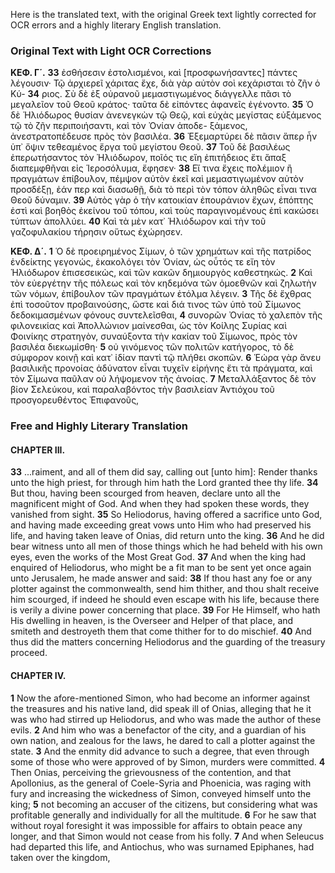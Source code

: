 Here is the translated text, with the original Greek text lightly corrected for OCR errors and a highly literary English translation.

### Original Text with Light OCR Corrections

**ΚΕΦ. Γ΄.**
**33** ἐσθήσεσιν ἐστολισμένοι, καὶ [προσφωνήσαντες] πάντες
λέγουσιν· Τῷ ἀρχιερεῖ χάριτας ἔχε, διὰ γὰρ αὐτὸν σοὶ κεχάρισται τὸ ζῆν ὁ Κύ-
**34** ριος. Σὺ δὲ ἐξ οὐρανοῦ μεμαστιγωμένος διάγγελλε πᾶσι τὸ μεγαλεῖον τοῦ Θεοῦ κράτος· ταῦτα δὲ εἰπόντες ἀφανεῖς ἐγένοντο.
**35** Ὁ δὲ Ἡλιόδωρος θυσίαν ἀνενεγκὼν τῷ Θεῷ, καὶ εὐχὰς μεγίστας εὐξάμενος τῷ τὸ ζῆν περιποιήσαντι, καὶ τὸν Ὀνίαν ἀποδε-
ξάμενος, ἀνεστρατοπέδευσε πρὸς τὸν βασιλέα.
**36** Ἐξεμαρτύρει δὲ πᾶσιν ἅπερ ἦν ὑπ᾽ ὄψιν τεθεαμένος ἔργα τοῦ μεγίστου Θεοῦ.
**37** Τοῦ δὲ βασιλέως ἐπερωτήσαντος τὸν Ἡλιόδωρον, ποῖός τις εἴη ἐπιτήδειος ἔτι ἅπαξ διαπεμφθῆναι εἰς Ἱεροσόλυμα, ἔφησεν·
**38** Εἴ τινα ἔχεις πολέμιον ἢ πραγμάτων ἐπίβουλον, πέμψον αὐτὸν ἐκεῖ καὶ μεμαστιγωμένον αὐτὸν προσδέξῃ, ἐάν περ καὶ διασωθῇ, διὰ τὸ περὶ τὸν τόπον ἀληθῶς εἶναι τινα Θεοῦ δύναμιν.
**39** Αὐτὸς γὰρ ὁ τὴν κατοικίαν ἐπουράνιον ἔχων, ἐπόπτης ἐστὶ καὶ βοηθὸς ἐκείνου τοῦ τόπου, καὶ τοὺς παραγινομένους ἐπὶ κακώσει τύπτων ἀπολλύει.
**40** Καὶ τὰ μὲν κατ᾽ Ἡλιόδωρον καὶ τὴν τοῦ γαζοφυλακίου τήρησιν οὕτως ἐχώρησεν.

**ΚΕΦ. Δ΄.**
**1** Ὁ δὲ προειρημένος Σίμων, ὁ τῶν χρημάτων καὶ τῆς πατρίδος ἐνδείκτης γεγονώς, ἐκακολόγει τὸν Ὀνίαν, ὡς οὗτός τε εἴη τὸν Ἡλιόδωρον ἐπισεσεικὼς, καὶ τῶν κακῶν δημιουργὸς καθεστηκώς.
**2** Καὶ τὸν εὐεργέτην τῆς πόλεως καὶ τὸν κηδεμόνα τῶν ὁμοεθνῶν καὶ ζηλωτὴν τῶν νόμων, ἐπίβουλον τῶν πραγμάτων ἐτόλμα λέγειν.
**3** Τῆς δὲ ἔχθρας ἐπὶ τοσοῦτον προβαινούσης, ὥστε καὶ διά τινος τῶν ὑπὸ τοῦ Σίμωνος δεδοκιμασμένων φόνους συντελεῖσθαι,
**4** συνορῶν Ὀνίας τὸ χαλεπὸν τῆς φιλονεικίας καὶ Ἀπολλώνιον μαίνεσθαι, ὡς τὸν Κοίλης Συρίας καὶ Φοινίκης στρατηγὸν, συναύξοντα τὴν κακίαν τοῦ Σίμωνος, πρὸς τὸν βασιλέα διεκωμίσθη·
**5** οὐ γινόμενος τῶν πολιτῶν κατήγορος, τὸ δὲ σύμφορον κοινῇ καὶ κατ᾽ ἰδίαν παντὶ τῷ πλήθει σκοπῶν.
**6** Ἑώρα γὰρ ἄνευ βασιλικῆς προνοίας ἀδύνατον εἶναι τυχεῖν εἰρήνης ἔτι τὰ πράγματα, καὶ τὸν Σίμωνα παῦλαν οὐ λήψομενον τῆς ἀνοίας.
**7** Μεταλλάξαντος δὲ τὸν βίον Σελεύκου, καὶ παραλαβόντος τὴν βασιλείαν Ἀντιόχου τοῦ προσγορευθέντος Ἐπιφανοῦς,

### Free and Highly Literary Translation

#### CHAPTER III.

**33** ...raiment, and all of them did say, calling out [unto him]: Render thanks unto the high priest, for through him hath the Lord granted thee thy life.
**34** But thou, having been scourged from heaven, declare unto all the magnificent might of God. And when they had spoken these words, they vanished from sight.
**35** So Heliodorus, having offered a sacrifice unto God, and having made exceeding great vows unto Him who had preserved his life, and having taken leave of Onias, did return unto the king.
**36** And he did bear witness unto all men of those things which he had beheld with his own eyes, even the works of the Most Great God.
**37** And when the king had enquired of Heliodorus, who might be a fit man to be sent yet once again unto Jerusalem, he made answer and said:
**38** If thou hast any foe or any plotter against the commonwealth, send him thither, and thou shalt receive him scourged, if indeed he should even escape with his life, because there is verily a divine power concerning that place.
**39** For He Himself, who hath His dwelling in heaven, is the Overseer and Helper of that place, and smiteth and destroyeth them that come thither for to do mischief.
**40** And thus did the matters concerning Heliodorus and the guarding of the treasury proceed.

#### CHAPTER IV.

**1** Now the afore-mentioned Simon, who had become an informer against the treasures and his native land, did speak ill of Onias, alleging that he it was who had stirred up Heliodorus, and who was made the author of these evils.
**2** And him who was a benefactor of the city, and a guardian of his own nation, and zealous for the laws, he dared to call a plotter against the state.
**3** And the enmity did advance to such a degree, that even through some of those who were approved of by Simon, murders were committed.
**4** Then Onias, perceiving the grievousness of the contention, and that Apollonius, as the general of Coele-Syria and Phoenicia, was raging with fury and increasing the wickedness of Simon, conveyed himself unto the king;
**5** not becoming an accuser of the citizens, but considering what was profitable generally and individually for all the multitude.
**6** For he saw that without royal foresight it was impossible for affairs to obtain peace any longer, and that Simon would not cease from his folly.
**7** And when Seleucus had departed this life, and Antiochus, who was surnamed Epiphanes, had taken over the kingdom,